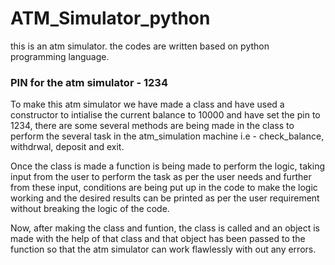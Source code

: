 <h1>ATM_Simulator_python</h1>
this is an atm simulator. the codes are written based on python programming language.

<h3>PIN for the atm simulator - 1234</h3>

To make this atm simulator we have made a class and have used a constructor to intialise the current balance to 10000 and have set the pin to 1234, there are some several methods are being made in the class to perform the several task in the atm_simulation machine i.e - check_balance, withdrwal, deposit and exit.

Once the class is made a function is being made to perform the logic, taking input from the user to perform the task as per the user needs and further from these input, conditions are being put up in the code to make the logic working and the desired results can be printed as per the user requirement without breaking the logic of the code.

Now, after making the class and funtion, the class is called and an object is made with the help of that class and that object has been passed to the function so that the atm simulator can work flawlessly with out any errors.

